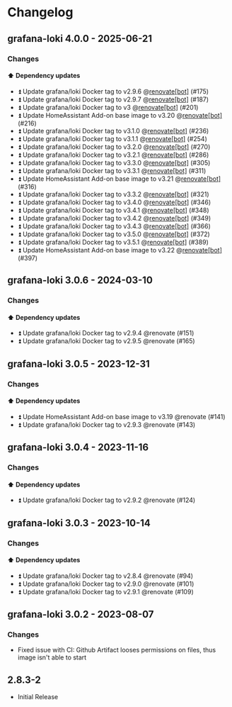 # Changelog

## grafana-loki 4.0.0 - 2025-06-21

### Changes

#### ⬆️ Dependency updates

- ⏫ Update grafana/loki Docker tag to v2.9.6 @[renovate[bot]](https://github.com/apps/renovate) (#175)
- ⏫ Update grafana/loki Docker tag to v2.9.7 @[renovate[bot]](https://github.com/apps/renovate) (#187)
- ⏫ Update grafana/loki Docker tag to v3 @[renovate[bot]](https://github.com/apps/renovate) (#201)
- ⏫ Update HomeAssistant Add-on base image to v3.20 @[renovate[bot]](https://github.com/apps/renovate) (#216)
- ⏫ Update grafana/loki Docker tag to v3.1.0 @[renovate[bot]](https://github.com/apps/renovate) (#236)
- ⏫ Update grafana/loki Docker tag to v3.1.1 @[renovate[bot]](https://github.com/apps/renovate) (#254)
- ⏫ Update grafana/loki Docker tag to v3.2.0 @[renovate[bot]](https://github.com/apps/renovate) (#270)
- ⏫ Update grafana/loki Docker tag to v3.2.1 @[renovate[bot]](https://github.com/apps/renovate) (#286)
- ⏫ Update grafana/loki Docker tag to v3.3.0 @[renovate[bot]](https://github.com/apps/renovate) (#305)
- ⏫ Update grafana/loki Docker tag to v3.3.1 @[renovate[bot]](https://github.com/apps/renovate) (#311)
- ⏫ Update HomeAssistant Add-on base image to v3.21 @[renovate[bot]](https://github.com/apps/renovate) (#316)
- ⏫ Update grafana/loki Docker tag to v3.3.2 @[renovate[bot]](https://github.com/apps/renovate) (#321)
- ⏫ Update grafana/loki Docker tag to v3.4.0 @[renovate[bot]](https://github.com/apps/renovate) (#346)
- ⏫ Update grafana/loki Docker tag to v3.4.1 @[renovate[bot]](https://github.com/apps/renovate) (#348)
- ⏫ Update grafana/loki Docker tag to v3.4.2 @[renovate[bot]](https://github.com/apps/renovate) (#349)
- ⏫ Update grafana/loki Docker tag to v3.4.3 @[renovate[bot]](https://github.com/apps/renovate) (#366)
- ⏫ Update grafana/loki Docker tag to v3.5.0 @[renovate[bot]](https://github.com/apps/renovate) (#372)
- ⏫ Update grafana/loki Docker tag to v3.5.1 @[renovate[bot]](https://github.com/apps/renovate) (#389)
- ⏫ Update HomeAssistant Add-on base image to v3.22 @[renovate[bot]](https://github.com/apps/renovate) (#397)

## grafana-loki 3.0.6 - 2024-03-10

### Changes

#### ⬆️ Dependency updates

- ⏫ Update grafana/loki Docker tag to v2.9.4 @renovate (#151)
- ⏫ Update grafana/loki Docker tag to v2.9.5 @renovate (#165)

## grafana-loki 3.0.5 - 2023-12-31

### Changes

#### ⬆️ Dependency updates

- ⏫ Update HomeAssistant Add-on base image to v3.19 @renovate (#141)
- ⏫ Update grafana/loki Docker tag to v2.9.3 @renovate (#143)

## grafana-loki 3.0.4 - 2023-11-16

### Changes

#### ⬆️ Dependency updates

- ⏫ Update grafana/loki Docker tag to v2.9.2 @renovate (#124)

## grafana-loki 3.0.3 - 2023-10-14

### Changes

#### ⬆️ Dependency updates

- ⏫ Update grafana/loki Docker tag to v2.8.4 @renovate (#94)
- ⏫ Update grafana/loki Docker tag to v2.9.0 @renovate (#101)
- ⏫ Update grafana/loki Docker tag to v2.9.1 @renovate (#109)

## grafana-loki 3.0.2 - 2023-08-07

### Changes

- Fixed issue with CI: Github Artifact looses permissions on files, thus image isn't able to start

## 2.8.3-2

- Initial Release
